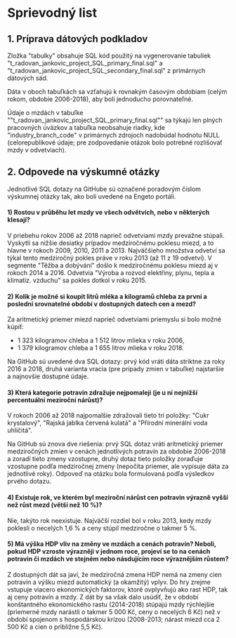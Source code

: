 # Sprievodný list
## 1. Príprava dátových podkladov
Zložka "tabulky" obsahuje SQL kód použitý na vygenerovanie tabuliek "t_radovan_jankovic_project_SQL_primary_final.sql" a "t_radovan_jankovic_project_SQL_secondary_final.sql" z primárnych dátových sád.

Dáta v oboch tabuľkách sa vzťahujú k rovnakým časovým obdobiam (celým rokom, obdobie 2006-2018), aby boli jednoducho porovnateľné. 

Údaje o mzdách v tabuľke ""t_radovan_jankovic_project_SQL_primary_final.sql"" sa týkajú len plných pracovných úväzkov a tabuľka neobsahuje riadky, kde "industry_branch_code" v primárnych zdrojoch nadobúdal hodnotu NULL (celorepublikové údaje; pre zodpovedanie otázok bolo potrebné rozlišovať mzdy v odvetviach).

## 2. Odpovede na výskumné otázky

Jednotlivé SQL dotazy na GitHube sú označené poradovým číslom výskumnej otázky tak, ako boli uvedené na Engeto portáli.

#### 1) Rostou v průběhu let mzdy ve všech odvětvích, nebo v některých klesají?
V priebehu rokov 2006 až 2018 naprieč odvetviami mzdy prevažne stúpali. Vyskytli sa nižšie desiatky prípadov medziročnému poklesu miezd, a to hlavne v rokoch 2009, 2010, 2011 a 2013. Najväčšieho množstva odvetví sa týkal tento medziročný pokles práve v roku 2013 (až 11 z 19  odvetví). 
V segmente "Těžba a dobývání" došlo k medziročnému poklesu miezd aj v rokoch 2014 a 2016. Odvetvia "Výroba a rozvod elektřiny, plynu, tepla a klimatiz. vzduchu" sa pokles dotkol v roku 2015.

#### 2) Kolik je možné si koupit litrů mléka a kilogramů chleba za první a poslední srovnatelné období v dostupných datech cen a mezd?
Za aritmetický priemer miezd naprieč odvetviami priemyslu si bolo možné kúpiť:
- 1 323 kilogramov chleba a 1 512 litrov mlieka v roku 2006,
- 1 379 kilogramov chleba a 1 655 litrov mlieka v roku 2018.

Na GitHub sú uvedené dva SQL dotazy: prvý kód vráti dáta striktne za roky 2016 a 2018, druhá varianta vracia (pre prípady zmien v tabuľke) najstaršie a najnovšie dostupné údaje.

#### 3) Která kategorie potravin zdražuje nejpomaleji (je u ní nejnižší percentuální meziroční nárůst)?
V rokoch 2006 až 2018 najpomalšie zdražovali tieto tri položky: "Cukr krystalový", "Rajská jablka červená kulatá" a "Přírodní minerální voda uhličitá".

Na GitHub sú znova dve riešenia: prvý SQL dotaz vráti aritmetický priemer medziročných zmien v cenách jednotlivých potravín za obdobie 2006-2018 a zoradí tieto zmeny  vzostupne, druhý dotaz tieto položky zoraďuje vzostupne podľa medziročnej zmeny (nepočíta priemer, ale vypisuje dáta za jednotlivé roky). Odpoveď na otázku bola formulovaná podľa výsledkov prvého dotazu.

#### 4) Existuje rok, ve kterém byl meziroční nárůst cen potravin výrazně vyšší než růst mezd (větší než 10 %)?

Nie, takýto rok neexistuje. Najväčší rozdiel bol v roku 2013, kedy mzdy poklesli o necelých 1,6 % a ceny stúpil medziročne o takmer 5 %.

#### 5) Má výška HDP vliv na změny ve mzdách a cenách potravin? Neboli, pokud HDP vzroste výrazněji v jednom roce, projeví se to na cenách potravin či mzdách ve stejném nebo násdujícím roce výraznějším růstem?
Z dostupných dát sa javí, že medziročná zmena HDP nemá na zmeny cien potravín a výšku miezd automatický (a okamžitý) vplyv. Do hry zrejme vstupuje viacero ekonomických faktorov, ktoré ovplyvňujú ako rast HDP, tak aj ceny potravín a mzdy. Z dát by sa však dalo usúdiť, že v období konštantného ekonomického rastu (2014-2018) stúpajú mzdy rýchlejšie (priemerné mzdy narástli o takmer 5 000 Kč, ceny o necelých 6 Kč) než v období spojenom s hospodárskou krízou (2008-2013; nárast miezd cca 2 500 Kč a cien o približne 5,5 Kč).
